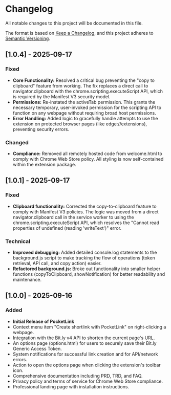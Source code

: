 # **Changelog**

All notable changes to this project will be documented in this file.

The format is based on [Keep a Changelog](https://keepachangelog.com/en/1.0.0/), and this project adheres to [Semantic Versioning](https://semver.org/spec/v2.0.0.html).

## **\[1.0.4\] \- 2025-09-17**

### **Fixed**

* **Core Functionality:** Resolved a critical bug preventing the "copy to clipboard" feature from working. The fix replaces a direct call to navigator.clipboard with the chrome.scripting.executeScript API, which is required by the Manifest V3 security model.  
* **Permissions:** Re-instated the activeTab permission. This grants the necessary temporary, user-invoked permission for the scripting API to function on any webpage without requiring broad host permissions.  
* **Error Handling:** Added logic to gracefully handle attempts to use the extension on protected browser pages (like edge://extensions), preventing security errors.

### **Changed**

* **Compliance:** Removed all remotely hosted code from welcome.html to comply with Chrome Web Store policy. All styling is now self-contained within the extension package.

## **\[1.0.1\] \- 2025-09-17**

### **Fixed**

* **Clipboard functionality:** Corrected the copy-to-clipboard feature to comply with Manifest V3 policies. The logic was moved from a direct navigator.clipboard call in the service worker to using the chrome.scripting.executeScript API, which resolves the "Cannot read properties of undefined (reading 'writeText')" error.

### **Technical**

* **Improved debugging:** Added detailed console.log statements to the background.js script to make tracking the flow of operations (token retrieval, API call, and copy action) easier.  
* **Refactored background.js:** Broke out functionality into smaller helper functions (copyToClipboard, showNotification) for better readability and maintenance.

## **\[1.0.0\] \- 2025-09-16**

### **Added**

* **Initial Release of PocketLink**  
* Context menu item "Create shortlink with PocketLink" on right-clicking a webpage.  
* Integration with the Bit.ly v4 API to shorten the current page's URL.  
* An options page (options.html) for users to securely save their Bit.ly Generic Access Token.  
* System notifications for successful link creation and for API/network errors.  
* Action to open the options page when clicking the extension's toolbar icon.  
* Comprehensive documentation including PRD, TRD, and FAQ.  
* Privacy policy and terms of service for Chrome Web Store compliance.  
* Professional landing page with installation instructions.
